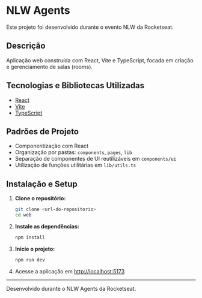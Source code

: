 # NLW Agents

Este projeto foi desenvolvido durante o evento NLW da Rocketseat.

## Descrição
Aplicação web construída com React, Vite e TypeScript, focada em criação e gerenciamento de salas (rooms).

## Tecnologias e Bibliotecas Utilizadas
- [React](https://react.dev/)
- [Vite](https://vitejs.dev/)
- [TypeScript](https://www.typescriptlang.org/)

## Padrões de Projeto
- Componentização com React
- Organização por pastas: `components`, `pages`, `lib`
- Separação de componentes de UI reutilizáveis em `components/ui`
- Utilização de funções utilitárias em `lib/utils.ts`

## Instalação e Setup
1. **Clone o repositório:**
   ```sh
   git clone <url-do-repositorio>
   cd web
   ```
2. **Instale as dependências:**
   ```sh
   npm install
   ```
3. **Inicie o projeto:**
   ```sh
   npm run dev
   ```
4. Acesse a aplicação em [http://localhost:5173](http://localhost:5173)

---
Desenvolvido durante o NLW Agents da Rocketseat.
